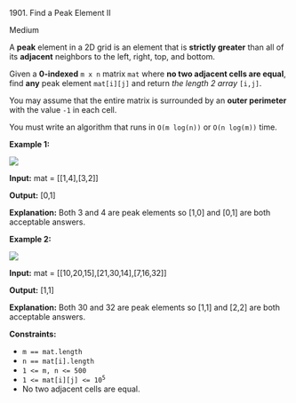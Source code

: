 1901\. Find a Peak Element II

Medium

A **peak** element in a 2D grid is an element that is **strictly greater** than all of its **adjacent** neighbors to the left, right, top, and bottom.

Given a **0-indexed** `m x n` matrix `mat` where **no two adjacent cells are equal**, find **any** peak element `mat[i][j]` and return _the length 2 array_ `[i,j]`.

You may assume that the entire matrix is surrounded by an **outer perimeter** with the value `-1` in each cell.

You must write an algorithm that runs in `O(m log(n))` or `O(n log(m))` time.

**Example 1:**

![](https://leetcode-in-java.github.io/src/main/java/g1901_2000/s1901_find_a_peak_element_ii/1.png)

**Input:** mat = [[1,4],[3,2]]

**Output:** [0,1]

**Explanation:** Both 3 and 4 are peak elements so [1,0] and [0,1] are both acceptable answers.

**Example 2:**

**![](https://leetcode-in-java.github.io/src/main/java/g1901_2000/s1901_find_a_peak_element_ii/3.png)**

**Input:** mat = [[10,20,15],[21,30,14],[7,16,32]]

**Output:** [1,1]

**Explanation:** Both 30 and 32 are peak elements so [1,1] and [2,2] are both acceptable answers.

**Constraints:**

*   `m == mat.length`
*   `n == mat[i].length`
*   `1 <= m, n <= 500`
*   <code>1 <= mat[i][j] <= 10<sup>5</sup></code>
*   No two adjacent cells are equal.